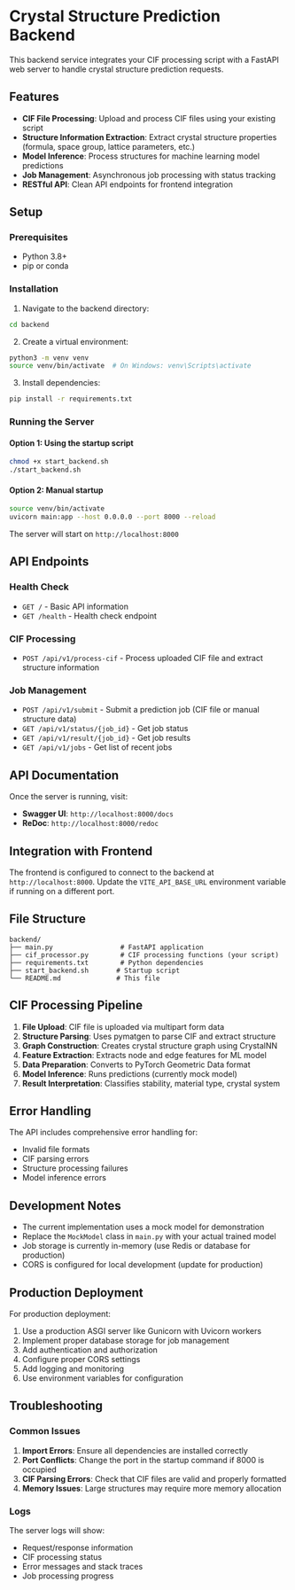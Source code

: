 # Crystal Structure Prediction Backend

This backend service integrates your CIF processing script with a FastAPI web server to handle crystal structure prediction requests.

## Features

- **CIF File Processing**: Upload and process CIF files using your existing script
- **Structure Information Extraction**: Extract crystal structure properties (formula, space group, lattice parameters, etc.)
- **Model Inference**: Process structures for machine learning model predictions
- **Job Management**: Asynchronous job processing with status tracking
- **RESTful API**: Clean API endpoints for frontend integration

## Setup

### Prerequisites

- Python 3.8+
- pip or conda

### Installation

1. Navigate to the backend directory:
```bash
cd backend
```

2. Create a virtual environment:
```bash
python3 -m venv venv
source venv/bin/activate  # On Windows: venv\Scripts\activate
```

3. Install dependencies:
```bash
pip install -r requirements.txt
```

### Running the Server

#### Option 1: Using the startup script
```bash
chmod +x start_backend.sh
./start_backend.sh
```

#### Option 2: Manual startup
```bash
source venv/bin/activate
uvicorn main:app --host 0.0.0.0 --port 8000 --reload
```

The server will start on `http://localhost:8000`

## API Endpoints

### Health Check
- `GET /` - Basic API information
- `GET /health` - Health check endpoint

### CIF Processing
- `POST /api/v1/process-cif` - Process uploaded CIF file and extract structure information

### Job Management
- `POST /api/v1/submit` - Submit a prediction job (CIF file or manual structure data)
- `GET /api/v1/status/{job_id}` - Get job status
- `GET /api/v1/result/{job_id}` - Get job results
- `GET /api/v1/jobs` - Get list of recent jobs

## API Documentation

Once the server is running, visit:
- **Swagger UI**: `http://localhost:8000/docs`
- **ReDoc**: `http://localhost:8000/redoc`

## Integration with Frontend

The frontend is configured to connect to the backend at `http://localhost:8000`. Update the `VITE_API_BASE_URL` environment variable if running on a different port.

## File Structure

```
backend/
├── main.py                 # FastAPI application
├── cif_processor.py        # CIF processing functions (your script)
├── requirements.txt        # Python dependencies
├── start_backend.sh       # Startup script
└── README.md              # This file
```

## CIF Processing Pipeline

1. **File Upload**: CIF file is uploaded via multipart form data
2. **Structure Parsing**: Uses pymatgen to parse CIF and extract structure
3. **Graph Construction**: Creates crystal structure graph using CrystalNN
4. **Feature Extraction**: Extracts node and edge features for ML model
5. **Data Preparation**: Converts to PyTorch Geometric Data format
6. **Model Inference**: Runs predictions (currently mock model)
7. **Result Interpretation**: Classifies stability, material type, crystal system

## Error Handling

The API includes comprehensive error handling for:
- Invalid file formats
- CIF parsing errors
- Structure processing failures
- Model inference errors

## Development Notes

- The current implementation uses a mock model for demonstration
- Replace the `MockModel` class in `main.py` with your actual trained model
- Job storage is currently in-memory (use Redis or database for production)
- CORS is configured for local development (update for production)

## Production Deployment

For production deployment:

1. Use a production ASGI server like Gunicorn with Uvicorn workers
2. Implement proper database storage for job management
3. Add authentication and authorization
4. Configure proper CORS settings
5. Add logging and monitoring
6. Use environment variables for configuration

## Troubleshooting

### Common Issues

1. **Import Errors**: Ensure all dependencies are installed correctly
2. **Port Conflicts**: Change the port in the startup command if 8000 is occupied
3. **CIF Parsing Errors**: Check that CIF files are valid and properly formatted
4. **Memory Issues**: Large structures may require more memory allocation

### Logs

The server logs will show:
- Request/response information
- CIF processing status
- Error messages and stack traces
- Job processing progress



